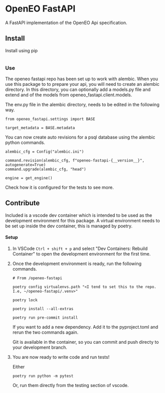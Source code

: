 # OpenEO FastAPI

A FastAPI implementation of the OpenEO Api specification.

## Install

Install using pip
```
```

### Use

The openeo fastapi repo has been set up to work with alembic. When you use this package to to prepare your api, you will need to create an alembic directory. In this directory, you can optionally add a models.py file and extend and of the models from openeo_fastapi.client.models.

The env.py file in the alembic directory, needs to be edited in the following way.
```
from openeo_fastapi.settings import BASE

target_metadata = BASE.metadata
```

You can now create auto revisions for a psql database using the alembic python commands.

```
alembic_cfg = Config("alembic.ini")

command.revision(alembic_cfg, f"openeo-fastapi-{__version__}", autogenerate=True)
command.upgrade(alembic_cfg, "head")

engine = get_engine()
```

Check how it is configured for the tests to see more.

## Contribute

Included is a vscode dev container which is intended to be used as the development environment for this package. A virtual environment needs to be set up inside the dev container, this is managed by poetry.

#### Setup

1. In VSCode `Ctrl + shift + p` and select "Dev Containers: Rebuild Container" to open the development environment for the first time.

2. Once the development environment is ready, run the following commands.
    ```
    # From /openeo-fastapi

    poetry config virtualenvs.path "<I tend to set this to the repo. I.e, ~/openeo-fastapi/.venv>"

    poetry lock

    poetry install --all-extras

    poetry run pre-commit install
    ```

    If you want to add a new dependency. Add it to the pyproject.toml and rerun the two commands again.

    Git is available in the container, so you can commit and push directy to your development branch.

3. You are now ready to write code and run tests!

    Either
    ```
    poetry run python -m pytest
    ```

    Or, run them directly from the testing section of vscode.

